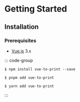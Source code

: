 # Getting Started

## Installation

### Prerequisites

- [Vue.js](https://vuejs.org/) 3.x

::: code-group

```shell [npm]
$ npm install vue-to-print --save
```

```shell [pnpm]
$ pnpm add vue-to-print
```

```shell [yarn]
$ yarn add vue-to-print
```

:::
